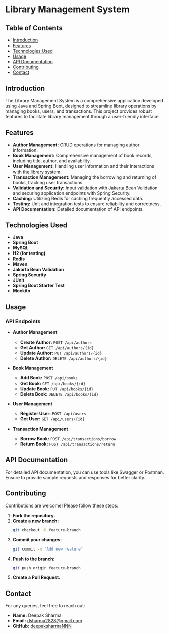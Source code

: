 # Library Management System

## Table of Contents

- [Introduction](#introduction)
- [Features](#features)
- [Technologies Used](#technologies-used)
- [Usage](#usage)
- [API Documentation](#api-documentation)
- [Contributing](#contributing)
- [Contact](#contact)

## Introduction

The Library Management System is a comprehensive application developed using Java and Spring Boot, designed to streamline library operations by managing books, users, and transactions. This project provides robust features to facilitate library management through a user-friendly interface.

## Features

- **Author Management:** CRUD operations for managing author information.
- **Book Management:** Comprehensive management of book records, including title, author, and availability.
- **User Management:** Handling user information and their interactions with the library system.
- **Transaction Management:** Managing the borrowing and returning of books, tracking user transactions.
- **Validation and Security:** Input validation with Jakarta Bean Validation and securing application endpoints with Spring Security.
- **Caching:** Utilizing Redis for caching frequently accessed data.
- **Testing:** Unit and integration tests to ensure reliability and correctness.
- **API Documentation:** Detailed documentation of API endpoints.

## Technologies Used

- **Java**
- **Spring Boot**
- **MySQL**
- **H2 (for testing)**
- **Redis**
- **Maven**
- **Jakarta Bean Validation**
- **Spring Security**
- **JUnit**
- **Spring Boot Starter Test**
- **Mockito**

## Usage

### API Endpoints

- **Author Management**
  - **Create Author:** `POST /api/authors`
  - **Get Author:** `GET /api/authors/{id}`
  - **Update Author:** `PUT /api/authors/{id}`
  - **Delete Author:** `DELETE /api/authors/{id}`

- **Book Management**
  - **Add Book:** `POST /api/books`
  - **Get Book:** `GET /api/books/{id}`
  - **Update Book:** `PUT /api/books/{id}`
  - **Delete Book:** `DELETE /api/books/{id}`

- **User Management**
  - **Register User:** `POST /api/users`
  - **Get User:** `GET /api/users/{id}`

- **Transaction Management**
  - **Borrow Book:** `POST /api/transactions/borrow`
  - **Return Book:** `POST /api/transactions/return`

## API Documentation

For detailed API documentation, you can use tools like Swagger or Postman. Ensure to provide sample requests and responses for better clarity.

## Contributing

Contributions are welcome! Please follow these steps:

1. **Fork the repository.**
2. **Create a new branch:**
   ```bash
   git checkout -b feature-branch
3. **Commit your changes:**
    ```bash
    git commit -m "Add new feature"
4. **Push to the branch:**
    ```bash
    git push origin feature-branch
5. **Create a Pull Request.**

## Contact

For any queries, feel free to reach out:

- **Name:** Deepak Sharma
- **Email:** dsharma2828@gmail.com
- **GitHub:** [deepaksharmaNNN](https://github.com/deepaksharmaNNN)
